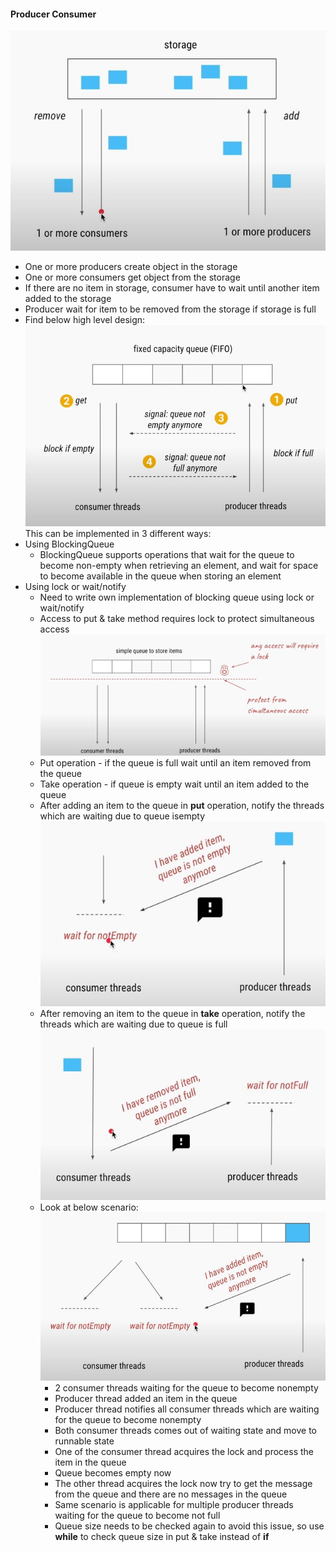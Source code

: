 #### Producer Consumer
![Producer Consumer](images/producer-consumer.jpg)
- One or more producers create object in the storage
- One or more consumers get object from the storage
- If there are no item in storage, consumer have to wait until another item added to the storage
- Producer wait for item to be removed from the storage if storage is full
- Find below high level design:
  ![Design](images/design.jpg)
This can be implemented in 3 different ways:
- Using BlockingQueue
  - BlockingQueue supports operations that wait for the queue to become non-empty when retrieving an element, and wait for space to become available in the queue when storing an element
- Using lock or wait/notify
  - Need to write own implementation of blocking queue using lock or wait/notify
  - Access to put & take method requires lock to protect simultaneous access
    ![Lock](images/lock.jpg)
  - Put operation - if the queue is full wait until an item removed from the queue
  - Take operation - if queue is empty wait until an item added to the queue
  - After adding an item to the queue in **put** operation, notify the threads which are waiting due to queue isempty
    ![Consumer Wait](consumer-wait.jpg)
  - After removing an item to the queue in **take** operation, notify the threads which are waiting due to queue is full
    ![Producer Wait](images/producer-wait.jpg)
  - Look at below scenario:
    ![Multiple Consumer Wait](images/multiple-wait.jpg)
    - 2 consumer threads waiting for the queue to become nonempty
    - Producer thread added an item in the queue
    - Producer thread notifies all consumer threads which are waiting for the queue to become nonempty
    - Both consumer threads comes out of waiting state and move to runnable state
    - One of the consumer thread acquires the lock and process the item in the queue
    - Queue becomes empty now
    - The other thread acquires the lock now try to get the message from the queue and there are no messages in the queue
    - Same scenario is applicable for multiple producer threads waiting for the queue to become not full
    - Queue size needs to be checked again to avoid this issue, so use **while** to check queue size in put & take instead of **if**